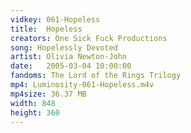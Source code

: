 ```yaml
---
vidkey: 061-Hopeless
title:  Hopeless
creators: One Sick Fuck Productions
song: Hopelessly Devoted
artist: Olivia Newton-John
date:   2005-03-04 10:00:00
fandoms: The Lord of the Rings Trilogy
mp4: Luminosity-061-Hopeless.m4v
mp4size: 36.37 MB
width: 848
height: 360
---
```



  